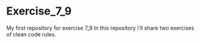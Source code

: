 # Exercise_7_9
My first repository for exercise 7_9
In this repository i'll share two exercises of clean code rules.
